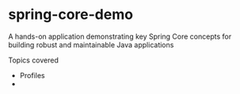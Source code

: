 # spring-core-demo
A hands-on application demonstrating key Spring Core concepts for building robust and maintainable Java applications

Topics covered
- Profiles
- 